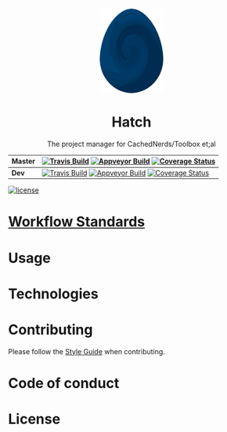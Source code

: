 <p align = "center"><img src="logo/egg.png" /></p>

<h1 align="center">Hatch</h1>
<p align="center">The project manager for CachedNerds/Toolbox et;al</p>

| Master  | [![Travis Build][1]][2] [![Appveyor Build][3]][4] [![Coverage Status][5]][6] |
| ------------- | ------------- |
| **Dev**  | [![Travis Build][7]][8] [![Appveyor Build][9]][10] [![Coverage Status][11]][12]  |


[![license](https://img.shields.io/github/license/CachedNerds/Hatch.svg)](https://www.apache.org/licenses/LICENSE-2.0)

# [Workflow Standards](https://github.com/CachedNerds/Hatch/blob/master/WORKFLOW.md)

# Usage

# Technologies

# Contributing

Please follow the [Style Guide](STYLE.md) when contributing. 

# Code of conduct

# License

[1]: https://travis-ci.org/CachedNerds/Hatch.svg?branch=master
[2]: https://travis-ci.org/CachedNerds/Hatch
[3]: https://ci.appveyor.com/api/projects/status/ca0p5xwqjva7w6b2/branch/master?svg=true
[4]: https://ci.appveyor.com/project/DannyPeck/hatch/branch/master
[5]: https://coveralls.io/repos/github/CachedNerds/Hatch/badge.svg?branch=master
[6]: https://coveralls.io/github/CachedNerds/Hatch?branch=master

[7]: https://travis-ci.org/CachedNerds/Hatch.svg?branch=dev
[8]: https://travis-ci.org/CachedNerds/Hatch
[9]: https://ci.appveyor.com/api/projects/status/ca0p5xwqjva7w6b2/branch/dev?svg=true
[10]: https://ci.appveyor.com/project/DannyPeck/hatch/branch/dev
[11]: https://coveralls.io/repos/github/CachedNerds/Hatch/badge.svg?branch=dev
[12]: https://coveralls.io/github/CachedNerds/Hatch?branch=dev


